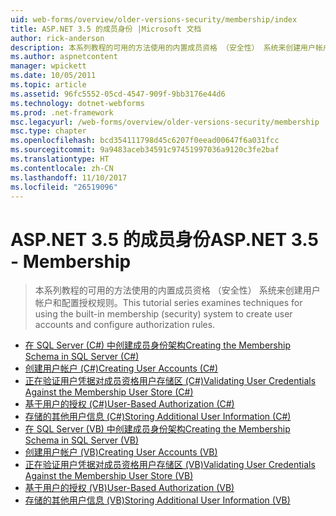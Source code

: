 ```yaml
---
uid: web-forms/overview/older-versions-security/membership/index
title: ASP.NET 3.5 的成员身份 |Microsoft 文档
author: rick-anderson
description: 本系列教程的可用的方法使用的内置成员资格 （安全性） 系统来创建用户帐户和配置授权规则。
ms.author: aspnetcontent
manager: wpickett
ms.date: 10/05/2011
ms.topic: article
ms.assetid: 96fc5552-05cd-4547-909f-9bb3176e44d6
ms.technology: dotnet-webforms
ms.prod: .net-framework
msc.legacyurl: /web-forms/overview/older-versions-security/membership
msc.type: chapter
ms.openlocfilehash: bcd354111798d45c6207f0eead00647f6a031fcc
ms.sourcegitcommit: 9a9483aceb34591c97451997036a9120c3fe2baf
ms.translationtype: HT
ms.contentlocale: zh-CN
ms.lasthandoff: 11/10/2017
ms.locfileid: "26519096"
---
```

<a name="aspnet-35---membership"></a><span data-ttu-id="5b7c3-103">ASP.NET 3.5 的成员身份</span><span class="sxs-lookup"><span data-stu-id="5b7c3-103">ASP.NET 3.5 - Membership</span></span>
====================
> <span data-ttu-id="5b7c3-104">本系列教程的可用的方法使用的内置成员资格 （安全性） 系统来创建用户帐户和配置授权规则。</span><span class="sxs-lookup"><span data-stu-id="5b7c3-104">This tutorial series examines techniques for using the built-in membership (security) system to create user accounts and configure authorization rules.</span></span>


- [<span data-ttu-id="5b7c3-105">在 SQL Server (C#) 中创建成员身份架构</span><span class="sxs-lookup"><span data-stu-id="5b7c3-105">Creating the Membership Schema in SQL Server (C#)</span></span>](creating-the-membership-schema-in-sql-server-cs.md)
- [<span data-ttu-id="5b7c3-106">创建用户帐户 (C#)</span><span class="sxs-lookup"><span data-stu-id="5b7c3-106">Creating User Accounts (C#)</span></span>](creating-user-accounts-cs.md)
- [<span data-ttu-id="5b7c3-107">正在验证用户凭据对成员资格用户存储区 (C#)</span><span class="sxs-lookup"><span data-stu-id="5b7c3-107">Validating User Credentials Against the Membership User Store (C#)</span></span>](validating-user-credentials-against-the-membership-user-store-cs.md)
- [<span data-ttu-id="5b7c3-108">基于用户的授权 (C#)</span><span class="sxs-lookup"><span data-stu-id="5b7c3-108">User-Based Authorization (C#)</span></span>](user-based-authorization-cs.md)
- [<span data-ttu-id="5b7c3-109">存储的其他用户信息 (C#)</span><span class="sxs-lookup"><span data-stu-id="5b7c3-109">Storing Additional User Information (C#)</span></span>](storing-additional-user-information-cs.md)
- [<span data-ttu-id="5b7c3-110">在 SQL Server (VB) 中创建成员身份架构</span><span class="sxs-lookup"><span data-stu-id="5b7c3-110">Creating the Membership Schema in SQL Server (VB)</span></span>](creating-the-membership-schema-in-sql-server-vb.md)
- [<span data-ttu-id="5b7c3-111">创建用户帐户 (VB)</span><span class="sxs-lookup"><span data-stu-id="5b7c3-111">Creating User Accounts (VB)</span></span>](creating-user-accounts-vb.md)
- [<span data-ttu-id="5b7c3-112">正在验证用户凭据对成员资格用户存储区 (VB)</span><span class="sxs-lookup"><span data-stu-id="5b7c3-112">Validating User Credentials Against the Membership User Store (VB)</span></span>](validating-user-credentials-against-the-membership-user-store-vb.md)
- [<span data-ttu-id="5b7c3-113">基于用户的授权 (VB)</span><span class="sxs-lookup"><span data-stu-id="5b7c3-113">User-Based Authorization (VB)</span></span>](user-based-authorization-vb.md)
- [<span data-ttu-id="5b7c3-114">存储的其他用户信息 (VB)</span><span class="sxs-lookup"><span data-stu-id="5b7c3-114">Storing Additional User Information (VB)</span></span>](storing-additional-user-information-vb.md)
